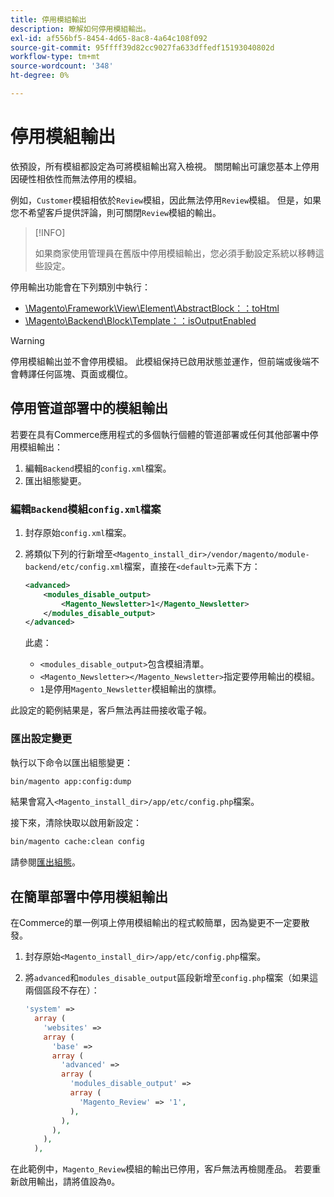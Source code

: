 ```yaml
---
title: 停用模組輸出
description: 瞭解如何停用模組輸出。
exl-id: af556bf5-8454-4d65-8ac8-4a64c108f092
source-git-commit: 95ffff39d82cc9027fa633dffedf15193040802d
workflow-type: tm+mt
source-wordcount: '348'
ht-degree: 0%

---
```


# 停用模組輸出

依預設，所有模組都設定為可將模組輸出寫入檢視。 關閉輸出可讓您基本上停用因硬性相依性而無法停用的模組。

例如，`Customer`模組相依於`Review`模組，因此無法停用`Review`模組。 但是，如果您不希望客戶提供評論，則可關閉`Review`模組的輸出。

>[!INFO]
>
>如果商家使用管理員在舊版中停用模組輸出，您必須手動設定系統以移轉這些設定。

停用輸出功能會在下列類別中執行：

- [\Magento\Framework\View\Element\AbstractBlock：：toHtml](https://github.com/magento/magento2/blob/36097739bbb0b8939ad9a2a0dadee64318153dca/lib/internal/Magento/Framework/View/Element/AbstractBlock.php#L651)
- [\Magento\Backend\Block\Template：：isOutputEnabled](https://github.com/magento/magento2/blob/0c786907ffe03d0e2990612eec16ee58b00379c5/app/code/Magento/Backend/Block/Template.php#L96)

>[!WARNING]
>
>停用模組輸出並不會停用模組。 此模組保持已啟用狀態並運作，但前端或後端不會轉譯任何區塊、頁面或欄位。

## 停用管道部署中的模組輸出

若要在具有Commerce應用程式的多個執行個體的管道部署或任何其他部署中停用模組輸出：

1. 編輯`Backend`模組的`config.xml`檔案。
1. 匯出組態變更。

### 編輯`Backend`模組`config.xml`檔案

1. 封存原始`config.xml`檔案。
1. 將類似下列的行新增至`<Magento_install_dir>/vendor/magento/module-backend/etc/config.xml`檔案，直接在`<default>`元素下方：

   ```xml
   <advanced>
       <modules_disable_output>
           <Magento_Newsletter>1</Magento_Newsletter>
       </modules_disable_output>
   </advanced>
   ```

   此處：

   - `<modules_disable_output>`包含模組清單。
   - `<Magento_Newsletter></Magento_Newsletter>`指定要停用輸出的模組。
   - `1`是停用`Magento_Newsletter`模組輸出的旗標。

此設定的範例結果是，客戶無法再註冊接收電子報。

### 匯出設定變更

執行以下命令以匯出組態變更：

```bash
bin/magento app:config:dump
```

結果會寫入`<Magento_install_dir>/app/etc/config.php`檔案。

接下來，清除快取以啟用新設定：

```bash
bin/magento cache:clean config
```

請參閱[匯出組態](../cli/export-configuration.md)。

## 在簡單部署中停用模組輸出

在Commerce的單一例項上停用模組輸出的程式較簡單，因為變更不一定要散發。

1. 封存原始`<Magento_install_dir>/app/etc/config.php`檔案。
1. 將`advanced`和`modules_disable_output`區段新增至`config.php`檔案（如果這兩個區段不存在）：

   ```php
   'system' =>
     array (
       'websites' =>
       array (
         'base' =>
         array (
           'advanced' =>
           array (
             'modules_disable_output' =>
             array (
               'Magento_Review' => '1',
             ),
           ),
         ),
       ),
     ),
   ```

在此範例中，`Magento_Review`模組的輸出已停用，客戶無法再檢閱產品。
若要重新啟用輸出，請將值設為`0`。
